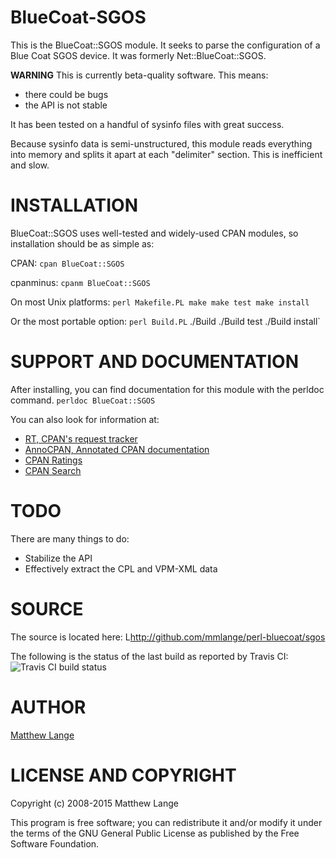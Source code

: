 # BlueCoat-SGOS

This is the BlueCoat::SGOS module.  It seeks to parse
the configuration of a Blue Coat SGOS device.  It was
formerly Net::BlueCoat::SGOS.


**WARNING**
This is currently beta-quality software.  This means:
* there could be bugs
* the API is not stable

It has been tested on a handful of sysinfo files with great
success.

Because sysinfo data is semi-unstructured, this module
reads everything into memory and splits it apart
at each "delimiter" section.  This is inefficient
and slow.


# INSTALLATION

BlueCoat::SGOS uses well-tested and widely-used CPAN modules, so 
installation should be as simple as:

CPAN:
`cpan BlueCoat::SGOS`

cpanminus:
`cpanm BlueCoat::SGOS`

On most Unix platforms:
`perl Makefile.PL
make
make test
make install`

Or the most portable option:
`perl Build.PL`
./Build
./Build test
./Build install`


# SUPPORT AND DOCUMENTATION

After installing, you can find documentation for this module with the
perldoc command.
`perldoc BlueCoat::SGOS`

You can also look for information at:
* [RT, CPAN's request tracker](http://rt.cpan.org/NoAuth/Bugs.html?Dist=BlueCoat-SGOS)
* [AnnoCPAN, Annotated CPAN documentation](http://annocpan.org/dist/BlueCoat-SGOS)
* [CPAN Ratings](http://cpanratings.perl.org/d/BlueCoat-SGOS)
* [CPAN Search](http://search.cpan.org/dist/BlueCoat-SGOS/)

# TODO

There are many things to do:
* Stabilize the API
* Effectively extract the CPL and VPM-XML data

# SOURCE
The source is located here: L<http://github.com/mmlange/perl-bluecoat/sgos>

The following is the status of the last build as reported by Travis CI:
![Travis CI build status](https://travis-ci.org/mmlange/perl-bluecoat-sgos.svg?branch=master)

# AUTHOR
[Matthew Lange](mmlange@cpan.org)

# LICENSE AND COPYRIGHT
Copyright (c) 2008-2015 Matthew Lange

This program is free software; you can redistribute it and/or modify it
under the terms of the GNU General Public License as published
by the Free Software Foundation.

